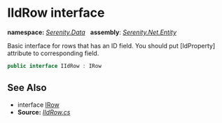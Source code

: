 # IIdRow interface
**namespace:** *[Serenity.Data](../README.md#serenity.data-namespace)*   **assembly**: *[Serenity.Net.Entity](../README.md)*

Basic interface for rows that has an ID field. You should put [IdProperty] attribute to corresponding field.

```csharp
public interface IIdRow : IRow
```

## See Also

* interface [IRow](IRow.md)
* **Source:** *[IIdRow.cs](https://github.com/serenity-is/Serenity/blob/master/src/Serenity.Net.Entity/Contracts/IIdRow.cs)*